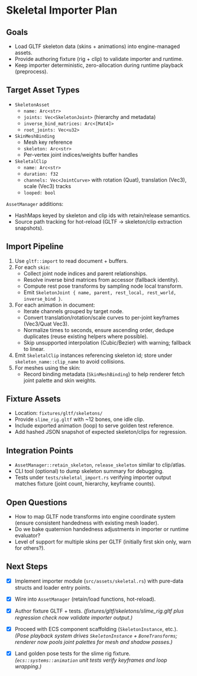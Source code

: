 # Skeletal Importer Plan

## Goals
- Load GLTF skeleton data (skins + animations) into engine-managed assets.
- Provide authoring fixture (rig + clip) to validate importer and runtime.
- Keep importer deterministic, zero-allocation during runtime playback (preprocess).

## Target Asset Types
- `SkeletonAsset`
  - `name: Arc<str>`
  - `joints: Vec<SkeletonJoint>` (hierarchy and metadata)
  - `inverse_bind_matrices: Arc<[Mat4]>`
  - `root_joints: Vec<u32>`
- `SkinMeshBinding`
  - Mesh key reference
  - `skeleton: Arc<str>`
  - Per-vertex joint indices/weights buffer handles
- `SkeletalClip`
  - `name: Arc<str>`
  - `duration: f32`
  - `channels: Vec<JointCurve>` with rotation (Quat), translation (Vec3), scale (Vec3) tracks
  - `looped: bool`

`AssetManager` additions:
- HashMaps keyed by skeleton and clip ids with retain/release semantics.
- Source path tracking for hot-reload (GLTF -> skeleton/clip extraction snapshots).

## Import Pipeline
1. Use `gltf::import` to read document + buffers.
2. For each `skin`:
   - Collect joint node indices and parent relationships.
   - Resolve inverse bind matrices from accessor (fallback identity).
   - Compute rest pose transforms by sampling node local transform.
   - Emit `SkeletonJoint { name, parent, rest_local, rest_world, inverse_bind }`.
3. For each animation in document:
   - Iterate channels grouped by target node.
   - Convert translation/rotation/scale curves to per-joint keyframes (Vec3/Quat Vec3).
   - Normalize times to seconds, ensure ascending order, dedupe duplicates (reuse existing helpers where possible).
   - Skip unsupported interpolation (Cubic/Bezier) with warning; fallback to linear.
4. Emit `SkeletalClip` instances referencing skeleton id; store under `skeleton_name::clip_name` to avoid collisions.
5. For meshes using the skin:
   - Record binding metadata (`SkinMeshBinding`) to help renderer fetch joint palette and skin weights.

## Fixture Assets
- Location: `fixtures/gltf/skeletons/`
- Provide `slime_rig.gltf` with ~12 bones, one idle clip.
- Include exported animation (loop) to serve golden test reference.
- Add hashed JSON snapshot of expected skeleton/clips for regression.

## Integration Points
- `AssetManager::retain_skeleton`, `release_skeleton` similar to clip/atlas.
- CLI tool (optional) to dump skeleton summary for debugging.
- Tests under `tests/skeletal_import.rs` verifying importer output matches fixture (joint count, hierarchy, keyframe counts).

## Open Questions
- How to map GLTF node transforms into engine coordinate system (ensure consistent handedness with existing mesh loader).
- Do we bake quaternion handedness adjustments in importer or runtime evaluator?
- Level of support for multiple skins per GLTF (initially first skin only, warn for others?).

## Next Steps
- [x] Implement importer module (`src/assets/skeletal.rs`) with pure-data structs and loader entry points.
- [x] Wire into `AssetManager` (retain/load functions, hot-reload).
- [x] Author fixture GLTF + tests. *(fixtures/gltf/skeletons/slime_rig.gltf plus regression check now validate importer output.)*
- [x] Proceed with ECS component scaffolding (`SkeletonInstance`, etc.). *(Pose playback system drives `SkeletonInstance` + `BoneTransforms`; renderer now pools joint palettes for mesh and shadow passes.)*
- [x] Land golden pose tests for the slime rig fixture. *(`ecs::systems::animation` unit tests verify keyframes and loop wrapping.)*


